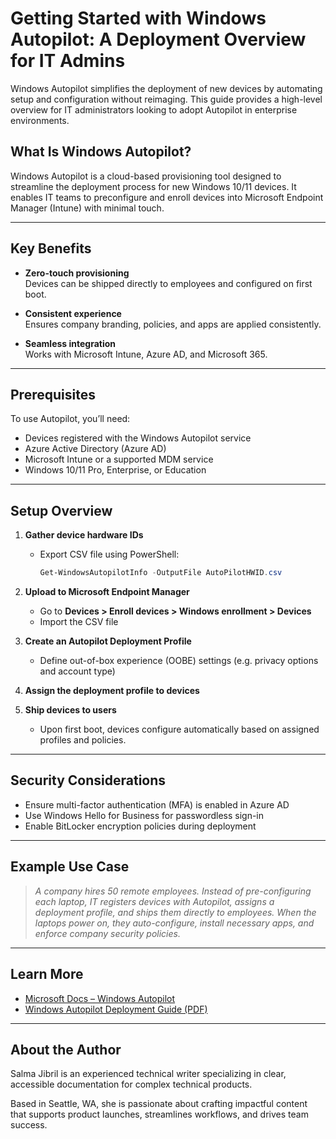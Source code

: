 # Getting Started with Windows Autopilot: A Deployment Overview for IT Admins
Windows Autopilot simplifies the deployment of new devices by automating setup and configuration without reimaging. This guide provides a high-level overview for IT administrators looking to adopt Autopilot in enterprise environments.

## What Is Windows Autopilot?

Windows Autopilot is a cloud-based provisioning tool designed to streamline the deployment process for new Windows 10/11 devices. It enables IT teams to preconfigure and enroll devices into Microsoft Endpoint Manager (Intune) with minimal touch.

---

## Key Benefits

- **Zero-touch provisioning**  
  Devices can be shipped directly to employees and configured on first boot.

- **Consistent experience**  
  Ensures company branding, policies, and apps are applied consistently.

- **Seamless integration**  
  Works with Microsoft Intune, Azure AD, and Microsoft 365.

---

## Prerequisites

To use Autopilot, you’ll need:

- Devices registered with the Windows Autopilot service
- Azure Active Directory (Azure AD)
- Microsoft Intune or a supported MDM service
- Windows 10/11 Pro, Enterprise, or Education

---

## Setup Overview

1. **Gather device hardware IDs**
   - Export CSV file using PowerShell:
     ```powershell
     Get-WindowsAutopilotInfo -OutputFile AutoPilotHWID.csv
     ```

2. **Upload to Microsoft Endpoint Manager**
   - Go to **Devices > Enroll devices > Windows enrollment > Devices**
   - Import the CSV file

3. **Create an Autopilot Deployment Profile**
   - Define out-of-box experience (OOBE) settings (e.g. privacy options and account type)

4. **Assign the deployment profile to devices**

5. **Ship devices to users**
   - Upon first boot, devices configure automatically based on assigned profiles and policies.

---

## Security Considerations

- Ensure multi-factor authentication (MFA) is enabled in Azure AD
- Use Windows Hello for Business for passwordless sign-in
- Enable BitLocker encryption policies during deployment

---

## Example Use Case

> *A company hires 50 remote employees. Instead of pre-configuring each laptop, IT registers devices with Autopilot, assigns a deployment profile, and ships them directly to employees. When the laptops power on, they auto-configure, install necessary apps, and enforce company security policies.*

---

## Learn More

- [Microsoft Docs – Windows Autopilot](https://learn.microsoft.com/en-us/autopilot/)
- [Windows Autopilot Deployment Guide (PDF)](https://www.microsoft.com/en-sa/download/details.aspx?id=104496)

---

## About the Author

Salma Jibril is an experienced technical writer specializing in clear, accessible documentation for complex technical products.

Based in Seattle, WA, she is passionate about crafting impactful content that supports product launches, streamlines workflows, and drives team success.
